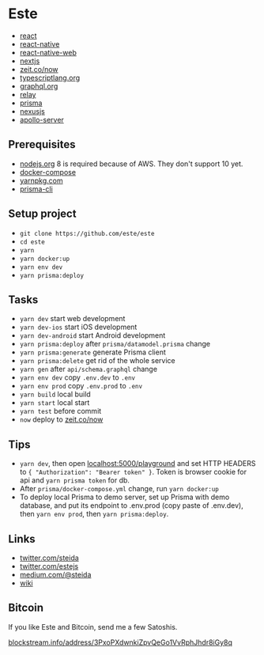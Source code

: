 # Este

- [react](https://reactjs.org/)
- [react-native](https://facebook.github.io/react-native/)
- [react-native-web](https://github.com/necolas/react-native-web)
- [nextjs](https://nextjs.org/)
- [zeit.co/now](https://zeit.co/now)
- [typescriptlang.org](https://www.typescriptlang.org/)
- [graphql.org](https://graphql.org/)
- [relay](https://facebook.github.io/relay/)
- [prisma](https://www.prisma.io/)
- [nexusjs](https://nexus.js.org/)
- [apollo-server](https://www.apollographql.com/docs/apollo-server/)

## Prerequisites

- [nodejs.org](http://nodejs.org/) 8 is required because of AWS. They don't support 10 yet.
- [docker-compose](https://www.docker.com/products/docker-engine)
- [yarnpkg.com](https://yarnpkg.com/en/)
- [prisma-cli](https://www.prisma.io/docs/prisma-cli-and-configuration/using-the-prisma-cli-alx4/)

## Setup project

- `git clone https://github.com/este/este`
- `cd este`
- `yarn`
- `yarn docker:up`
- `yarn env dev`
- `yarn prisma:deploy`

## Tasks

- `yarn dev` start web development
- `yarn dev-ios` start iOS development
- `yarn dev-android` start Android development
- `yarn prisma:deploy` after `prisma/datamodel.prisma` change
- `yarn prisma:generate` generate Prisma client
- `yarn prisma:delete` get rid of the whole service
- `yarn gen` after `api/schema.graphql` change
- `yarn env dev` copy `.env.dev` to `.env`
- `yarn env prod` copy `.env.prod` to `.env`
- `yarn build` local build
- `yarn start` local start
- `yarn test` before commit
- `now` deploy to [zeit.co/now](https://zeit.co/now)

## Tips

- `yarn dev`, then open [localhost:5000/playground](http://localhost:5000/playground) and set HTTP HEADERS to `{ "Authorization": "Bearer token" }`. Token is browser cookie for api and `yarn prisma token` for db.
- After `prisma/docker-compose.yml` change, run `yarn docker:up`
- To deploy local Prisma to demo server, set up Prisma with demo database, and put its endpoint to .env.prod (copy paste of .env.dev), then `yarn env prod`, then `yarn prisma:deploy`.

## Links

- [twitter.com/steida](https://twitter.com/steida)
- [twitter.com/estejs](https://twitter.com/estejs)
- [medium.com/@steida](https://medium.com/@steida/)
- [wiki](https://github.com/este/este/wiki)

## Bitcoin

If you like Este and Bitcoin, send me a few Satoshis.

[blockstream.info/address/3PxoPXdwnkiZpvQeGo1VvRphJhdr8iGy8q](https://blockstream.info/address/3PxoPXdwnkiZpvQeGo1VvRphJhdr8iGy8q)
